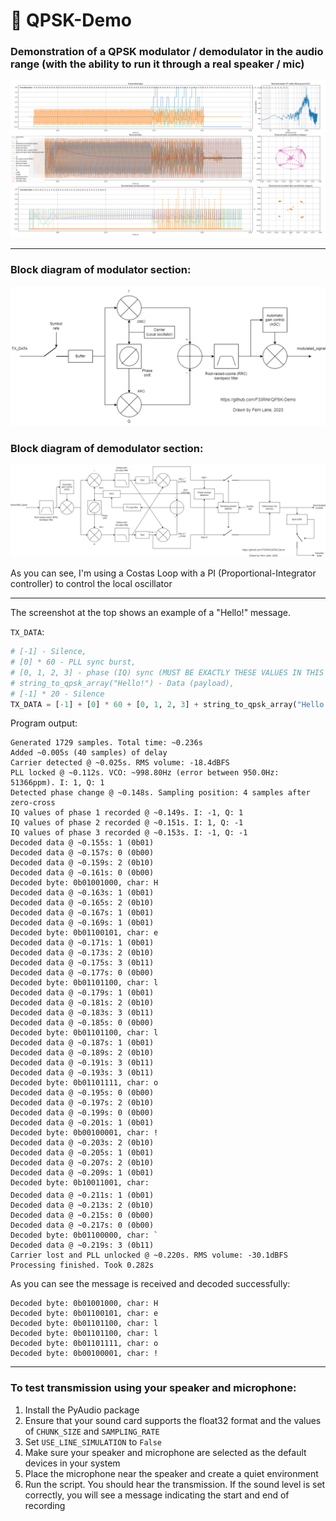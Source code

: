 # 📡 QPSK-Demo
### Demonstration of a QPSK modulator / demodulator in the audio range (with the ability to run it through a real speaker / mic)

![](plot.png)

----------

### Block diagram of modulator section:

![](drawio/modulator.png)

### Block diagram of demodulator section:

![](drawio/demodulator.png)

As you can see, I'm using a Costas Loop with a PI (Proportional-Integrator controller) to control the local oscillator

----------

The screenshot at the top shows an example of a "Hello!" message.

`TX_DATA`:
```python
# [-1] - Silence,
# [0] * 60 - PLL sync burst,
# [0, 1, 2, 3] - phase (IQ) sync (MUST BE EXACTLY THESE VALUES IN THIS ORDER),
# string_to_qpsk_array("Hello!") - Data (payload),
# [-1] * 20 - Silence
TX_DATA = [-1] + [0] * 60 + [0, 1, 2, 3] + string_to_qpsk_array("Hello!") + [-1] * 20
```

Program output:
```
Generated 1729 samples. Total time: ~0.236s
Added ~0.005s (40 samples) of delay
Carrier detected @ ~0.025s. RMS volume: -18.4dBFS
PLL locked @ ~0.112s. VCO: ~998.80Hz (error between 950.0Hz: 51366ppm). I: 1, Q: 1
Detected phase change @ ~0.148s. Sampling position: 4 samples after zero-cross
IQ values of phase 1 recorded @ ~0.149s. I: -1, Q: 1
IQ values of phase 2 recorded @ ~0.151s. I: 1, Q: -1
IQ values of phase 3 recorded @ ~0.153s. I: -1, Q: -1
Decoded data @ ~0.155s: 1 (0b01)
Decoded data @ ~0.157s: 0 (0b00)
Decoded data @ ~0.159s: 2 (0b10)
Decoded data @ ~0.161s: 0 (0b00)
Decoded byte: 0b01001000, char: H
Decoded data @ ~0.163s: 1 (0b01)
Decoded data @ ~0.165s: 2 (0b10)
Decoded data @ ~0.167s: 1 (0b01)
Decoded data @ ~0.169s: 1 (0b01)
Decoded byte: 0b01100101, char: e
Decoded data @ ~0.171s: 1 (0b01)
Decoded data @ ~0.173s: 2 (0b10)
Decoded data @ ~0.175s: 3 (0b11)
Decoded data @ ~0.177s: 0 (0b00)
Decoded byte: 0b01101100, char: l
Decoded data @ ~0.179s: 1 (0b01)
Decoded data @ ~0.181s: 2 (0b10)
Decoded data @ ~0.183s: 3 (0b11)
Decoded data @ ~0.185s: 0 (0b00)
Decoded byte: 0b01101100, char: l
Decoded data @ ~0.187s: 1 (0b01)
Decoded data @ ~0.189s: 2 (0b10)
Decoded data @ ~0.191s: 3 (0b11)
Decoded data @ ~0.193s: 3 (0b11)
Decoded byte: 0b01101111, char: o
Decoded data @ ~0.195s: 0 (0b00)
Decoded data @ ~0.197s: 2 (0b10)
Decoded data @ ~0.199s: 0 (0b00)
Decoded data @ ~0.201s: 1 (0b01)
Decoded byte: 0b00100001, char: !
Decoded data @ ~0.203s: 2 (0b10)
Decoded data @ ~0.205s: 1 (0b01)
Decoded data @ ~0.207s: 2 (0b10)
Decoded data @ ~0.209s: 1 (0b01)
Decoded byte: 0b10011001, char: 
Decoded data @ ~0.211s: 1 (0b01)
Decoded data @ ~0.213s: 2 (0b10)
Decoded data @ ~0.215s: 0 (0b00)
Decoded data @ ~0.217s: 0 (0b00)
Decoded byte: 0b01100000, char: `
Decoded data @ ~0.219s: 3 (0b11)
Carrier lost and PLL unlocked @ ~0.220s. RMS volume: -30.1dBFS
Processing finished. Took 0.282s
```

As you can see the message is received and decoded successfully:
```
Decoded byte: 0b01001000, char: H
Decoded byte: 0b01100101, char: e
Decoded byte: 0b01101100, char: l
Decoded byte: 0b01101100, char: l
Decoded byte: 0b01101111, char: o
Decoded byte: 0b00100001, char: !
```

----------

### To test transmission using your speaker and microphone:

1. Install the PyAudio package
2. Ensure that your sound card supports the float32 format and the values of `CHUNK_SIZE` and `SAMPLING_RATE`
3. Set `USE_LINE_SIMULATION` to `False`
4. Make sure your speaker and microphone are selected as the default devices in your system
5. Place the microphone near the speaker and create a quiet environment
6. Run the script. You should hear the transmission. If the sound level is set correctly, you will see a message indicating the start and end of recording
